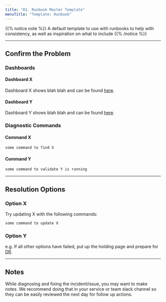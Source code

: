 ```yaml
---
title: "01. Runbook Master Template"
menuTitle: "Template: Runbook"
---
```


{{% notice note %}}
A default template to use with runbooks to help with consistency, as well as inspiration on what to include
{{% /notice %}}

---

## Confirm the Problem

### Dashboards

#### Dashboard X

Dashboard X shows blah blah and can be found [here](www.some-dashboard1-link.com).

#### Dashboard Y

Dashboard Y shows blah blah and can be found [here](www.some-dashboard2-link.com).

### Diagnostic Commands

#### Command X

```sh
some command to find X
```

#### Command Y

```sh
some command to validate Y is running
```

---

## Resolution Options

### Option X

Try updating X with the following commands:

```sh
some command to update X
```

### Option Y

e.g. If all other options have failed, put up the holding page and prepare for [DR](www.some-dr-plan-link.com).

---

## Notes

While diagnosing and fixing the incident/issue, you may want to make notes. We recommend doing that in your service or team slack channel so they can be easily reviewed the next day for follow up actions.
